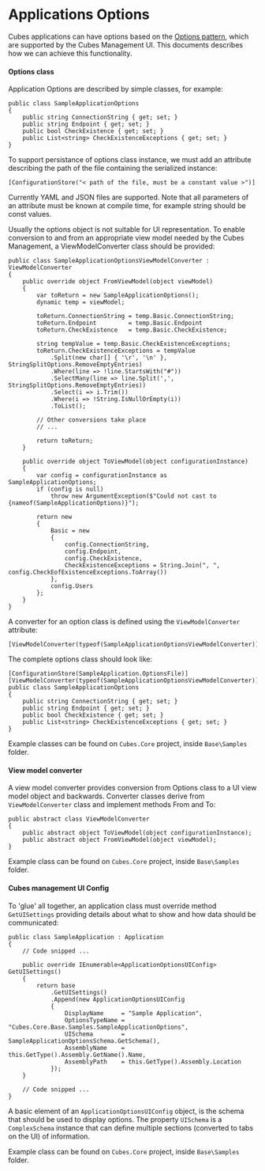 # Applications Options
Cubes applications can have options based on the 
[Options pattern](https://docs.microsoft.com/en-us/aspnet/core/fundamentals/configuration/options?view=aspnetcore-3.1), 
which are supported by the Cubes Management UI. This documents describes how we can achieve this functionality.

#### Options class
Application Options are described by simple classes, for example:
```
public class SampleApplicationOptions
{
    public string ConnectionString { get; set; }
    public string Endpoint { get; set; }
    public bool CheckExistence { get; set; }
    public List<string> CheckExistenceExceptions { get; set; }
}
```

To support persistance of options class instance, we must add an attribute describing the path of the file containing 
the serialized instance:

```
[ConfigurationStore("< path of the file, must be a constant value >")]
```

Currently YAML and JSON files are supported. Note that all parameters of an attribute must be known at compile time, 
for example string should be const values.

Usually the options object is not suitable for UI representation. To enable conversion to and from an appropriate view 
model needed by the Cubes Management, a ViewModelConverter class should be provided:

```
public class SampleApplicationOptionsViewModelConverter : ViewModelConverter
{
    public override object FromViewModel(object viewModel)
    {
        var toReturn = new SampleApplicationOptions();
        dynamic temp = viewModel;

        toReturn.ConnectionString = temp.Basic.ConnectionString;
        toReturn.Endpoint         = temp.Basic.Endpoint
        toReturn.CheckExistence   = temp.Basic.CheckExistence;

        string tempValue = temp.Basic.CheckExistenceExceptions;
        toReturn.CheckExistenceExceptions = tempValue
            .Split(new char[] { '\r', '\n' }, StringSplitOptions.RemoveEmptyEntries)
            .Where(line => !line.StartsWith("#"))
            .SelectMany(line => line.Split(',', StringSplitOptions.RemoveEmptyEntries))
            .Select(i => i.Trim())
            .Where(i => !String.IsNullOrEmpty(i))
            .ToList();

        // Other conversions take place
        // ...

        return toReturn;
    }

    public override object ToViewModel(object configurationInstance)
    {
        var config = configurationInstance as SampleApplicationOptions;
        if (config is null)
            throw new ArgumentException($"Could not cast to {nameof(SampleApplicationOptions)}");

        return new
        {
            Basic = new
            {
                config.ConnectionString,
                config.Endpoint,
                config.CheckExistence,
                CheckExistenceExceptions = String.Join(", ", config.CheckEofExistenceExceptions.ToArray())
            },
            config.Users
        };
    }
}
```

A converter for an option class is defined using the `ViewModelConverter` attribute:
```
[ViewModelConverter(typeof(SampleApplicationOptionsViewModelConverter))]
```

The complete options class should look like:
```
[ConfigurationStore(SampleApplication.OptionsFile)]
[ViewModelConverter(typeof(SampleApplicationOptionsViewModelConverter))]
public class SampleApplicationOptions
{
    public string ConnectionString { get; set; }
    public string Endpoint { get; set; }
    public bool CheckExistence { get; set; }
    public List<string> CheckExistenceExceptions { get; set; }
}
``` 

Example classes can be found on `Cubes.Core` project, inside `Base\Samples` folder.

#### View model converter
A view model converter provides conversion from Options class to a UI view model object and backwards. Converter 
classes derive from `ViewModelConverter` class and implement methods From and To:
```
public abstract class ViewModelConverter
{
    public abstract object ToViewModel(object configurationInstance);
    public abstract object FromViewModel(object viewModel);
}
```
Example class can be found on `Cubes.Core` project, inside `Base\Samples` folder.

#### Cubes management UI Config
To 'glue' all together, an application class must override method `GetUISettings` providing details about what to show 
and how data should be communicated:

```
public class SampleApplication : Application
{
    // Code snipped ...

    public override IEnumerable<ApplicationOptionsUIConfig> GetUISettings()
    {
        return base
            .GetUISettings()
            .Append(new ApplicationOptionsUIConfig
            {
                DisplayName     = "Sample Application",
                OptionsTypeName = "Cubes.Core.Base.Samples.SampleApplicationOptions",
                UISchema        = SampleApplicationOptionsSchema.GetSchema(),
                AssemblyName    = this.GetType().Assembly.GetName().Name,
                AssemblyPath    = this.GetType().Assembly.Location
            });
    }

    // Code snipped ...
}
```

A basic element of an `ApplicationOptionsUIConfig` object, is the schema that should be used to display options. The 
property `UISchema` is a `ComplexSchema` instance that can define multiple sections (converted to tabs on the UI) 
of information.

Example class can be found on `Cubes.Core` project, inside `Base\Samples` folder.
